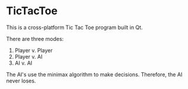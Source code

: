 # TicTacToe

This is a cross-platform Tic Tac Toe program built in Qt.

There are three modes:
1. Player v. Player
2. Player v. AI
3. AI v. AI

The AI's use the minimax algorithm to make decisions.
Therefore, the AI never loses.
